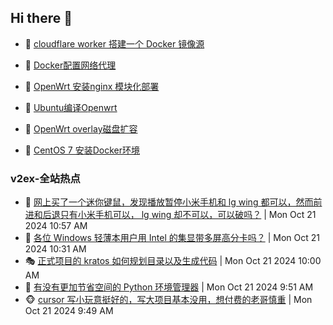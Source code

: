 ## Hi there 👋

<!--
**dkyg666/dkyg666** is a ✨ _special_ ✨ repository because its `README.md` (this file) appears on your GitHub profile.

Here are some ideas to get you started:

- 🔭 I’m currently working on ...
- 🌱 I’m currently learning ...
- 👯 I’m looking to collaborate on ...
- 🤔 I’m looking for help with ...
- 💬 Ask me about ...
- 📫 How to reach me: ...
- 😄 Pronouns: ...
- ⚡ Fun fact: ...
-->

<!-- BLOG-POST-LIST:START -->
- 🦩 [cloudflare worker 搭建一个 Docker 镜像源](http://blog.1996099.xyz/archives/cloudflare-worker-da-jian-yi-ge-docker-jing-xiang-zhan) 

- 🚦 [Docker配置网络代理](http://blog.1996099.xyz/archives/dockerpei-zhi-wang-luo-dai-li) 

- 🫶 [OpenWrt 安装nginx 模块化部署](http://blog.1996099.xyz/archives/openwrt-an-zhuang-nginx-mo-kuai-hua-bu-shu) 

- 🦄 [Ubuntu编译Openwrt](http://blog.1996099.xyz/archives/ubuntuzi-bian-yi-openwrt) 

- 🐻 [OpenWrt overlay磁盘扩容](http://blog.1996099.xyz/archives/openwrt-overlay) 

- 🤖 [CentOS 7 安装Docker环境](http://blog.1996099.xyz/archives/centos-docker) 
<!-- BLOG-POST-LIST:END -->

### v2ex-全站热点
<!-- v2ex:START -->
- 🥸 [网上买了一个迷你键鼠，发现播放暂停小米手机和 lg wing 都可以，然而前进和后退只有小米手机可以， lg wing 却不可以，可以破吗？](https://www.v2ex.com/t/1082299#reply1) | Mon Oct 21 2024 10:57 AM
- 🤗 [各位 Windows 轻薄本用户用 Intel 的集显带多屏高分卡吗？](https://www.v2ex.com/t/1082289#reply0) | Mon Oct 21 2024 10:31 AM
- 🎭 [正式项目的 kratos 如何规划目录以及生成代码](https://www.v2ex.com/t/1082282#reply0) | Mon Oct 21 2024 10:00 AM
- 🥷 [有没有更加节省空间的 Python 环境管理器](https://www.v2ex.com/t/1082279#reply10) | Mon Oct 21 2024 9:51 AM
- 🐵 [cursor 写小玩意挺好的，写大项目基本没用，想付费的老哥慎重](https://www.v2ex.com/t/1082278#reply8) | Mon Oct 21 2024 9:49 AM<!-- v2ex:END -->

